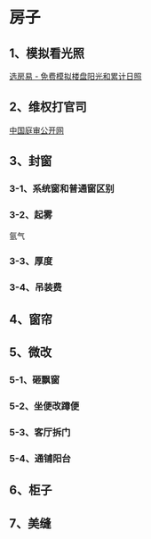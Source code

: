 # 房子


## 1、模拟看光照
[选房易 - 免费模拟楼盘阳光和累计日照](https://xuanfangyi.com/)

## 2、维权打官司
[中国庭审公开网](http://tingshen.court.gov.cn/)

## 3、封窗
### 3-1、系统窗和普通窗区别

### 3-2、起雾
氩气

### 3-3、厚度

### 3-4、吊装费



## 4、窗帘

## 5、微改

### 5-1、砸飘窗

### 5-2、坐便改蹲便

### 5-3、客厅拆门

### 5-4、通铺阳台

## 6、柜子

## 7、美缝








